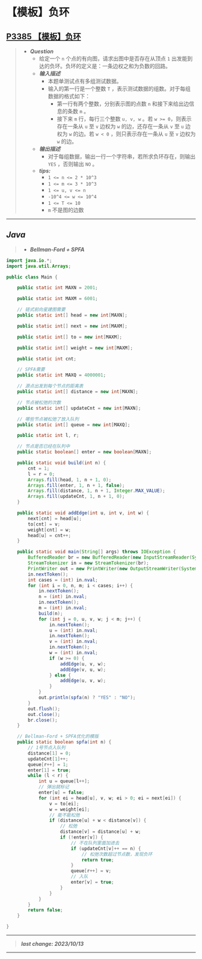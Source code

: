 # 【模板】负环

## [P3385 【模板】负环](https://www.luogu.com.cn/problem/P3385)

> - ***Question***
>   - 给定一个 `n` 个点的有向图，请求出图中是否存在从顶点 `1` 出发能到达的负环。负环的定义是：一条边权之和为负数的回路。
>   - ***输入描述***
>     - 本题单测试点有多组测试数据。
>     - 输入的第一行是一个整数 `T` ，表示测试数据的组数。对于每组数据的格式如下：
>       - 第一行有两个整数，分别表示图的点数 `n` 和接下来给出边信息的条数 `m` 。
>       - 接下来 `m` 行，每行三个整数 `u, v, w` 。若 `w >= 0`，则表示存在一条从 `u` 至 `v` 边权为 `w` 的边，还存在一条从 `v` 至 `u` 边权为 `w` 的边。若 `w < 0` ，则只表示存在一条从 `u` 至 `v` 边权为 `w` 的边。
>   - ***输出描述***
>     - 对于每组数据，输出一行一个字符串，若所求负环存在，则输出 `YES` ，否则输出 `NO` 。
>   - ***tips:***
>     - `1 <= n <= 2 * 10^3`
>     - `1 <= m <= 3 * 10^3`
>     - `1 <= u, v <= n`
>     - `-10^4 <= w <= 10^4`
>     - `1 <= T <= 10`
>     - `m` 不是图的边数

---

## *Java*

> - ***Bellman-Ford + SPFA***

```java
import java.io.*;
import java.util.Arrays;

public class Main {

    public static int MAXN = 2001;

    public static int MAXM = 6001;

    // 链式前向星建图需要
    public static int[] head = new int[MAXN];

    public static int[] next = new int[MAXM];

    public static int[] to = new int[MAXM];

    public static int[] weight = new int[MAXM];

    public static int cnt;

    // SPFA需要
    public static int MAXQ = 4000001;

    // 源点出发到每个节点的距离表
    public static int[] distance = new int[MAXN];

    // 节点被松弛的次数
    public static int[] updateCnt = new int[MAXN];

    // 哪些节点被松弛了放入队列
    public static int[] queue = new int[MAXQ];

    public static int l, r;

    // 节点是否已经在队列中
    public static boolean[] enter = new boolean[MAXN];

    public static void build(int n) {
        cnt = 1;
        l = r = 0;
        Arrays.fill(head, 1, n + 1, 0);
        Arrays.fill(enter, 1, n + 1, false);
        Arrays.fill(distance, 1, n + 1, Integer.MAX_VALUE);
        Arrays.fill(updateCnt, 1, n + 1, 0);
    }

    public static void addEdge(int u, int v, int w) {
        next[cnt] = head[u];
        to[cnt] = v;
        weight[cnt] = w;
        head[u] = cnt++;
    }

    public static void main(String[] args) throws IOException {
        BufferedReader br = new BufferedReader(new InputStreamReader(System.in));
        StreamTokenizer in = new StreamTokenizer(br);
        PrintWriter out = new PrintWriter(new OutputStreamWriter(System.out));
        in.nextToken();
        int cases = (int) in.nval;
        for (int i = 0, n, m; i < cases; i++) {
            in.nextToken();
            n = (int) in.nval;
            in.nextToken();
            m = (int) in.nval;
            build(n);
            for (int j = 0, u, v, w; j < m; j++) {
                in.nextToken();
                u = (int) in.nval;
                in.nextToken();
                v = (int) in.nval;
                in.nextToken();
                w = (int) in.nval;
                if (w >= 0) {
                    addEdge(u, v, w);
                    addEdge(v, u, w);
                } else {
                    addEdge(u, v, w);
                }
            }
            out.println(spfa(n) ? "YES" : "NO");
        }
        out.flush();
        out.close();
        br.close();
    }

    // Bellman-Ford + SPFA优化的模版
    public static boolean spfa(int n) {
        // 1号节点入队列
        distance[1] = 0;
        updateCnt[1]++;
        queue[r++] = 1;
        enter[1] = true;
        while (l < r) {
            int u = queue[l++];
            // 弹出就标记
            enter[u] = false;
            for (int ei = head[u], v, w; ei > 0; ei = next[ei]) {
                v = to[ei];
                w = weight[ei];
                // 能不能松弛
                if (distance[u] + w < distance[v]) {
                    // 松弛
                    distance[v] = distance[u] + w;
                    if (!enter[v]) {
                        // 不在队列里面加进去
                        if (updateCnt[v]++ == n) {
                            // 松弛次数超过节点数，发现负环
                            return true;
                        }
                        queue[r++] = v;
                        // 入队
                        enter[v] = true;
                    }
                }
            }
        }
        return false;
    }

}
```

---

> ***last change: 2023/10/13***

---
